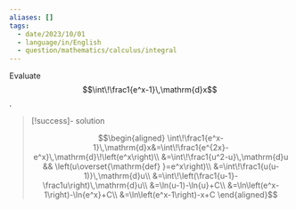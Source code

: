 ```yaml
---
aliases: []
tags:
  - date/2023/10/01
  - language/in/English
  - question/mathematics/calculus/integral
---
```


Evaluate $$\int\!\frac1{e^x-1}\,\mathrm{d}x$$.

> [!success]- solution
>
> $$\begin{aligned}
\int\!\frac1{e^x-1}\,\mathrm{d}x&=\int\!\frac1{e^{2x}-e^x}\,\mathrm{d}\!\left(e^x\right)\\
&=\int\!\frac1{u^2-u}\,\mathrm{d}u && \left(u\overset{\mathrm{def} }=e^x\right)\\
&=\int\!\frac1{u(u-1)}\,\mathrm{d}u\\
&=\int\!\left(\frac1{u-1}-\frac1u\right)\,\mathrm{d}u\\
&=\ln(u-1)-\ln{u}+C\\
&=\ln\left(e^x-1\right)-\ln{e^x}+C\\
&=\ln\left(e^x-1\right)-x+C
\end{aligned}$$
